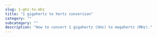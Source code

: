```yaml
---
slug: 1-ghz-to-mhz
title: "1 gigahertz to hertz conversion"
category: ""
subcategory: ""
description: "How to convert 1 gigahertz (GHz) to megahertz (MHz)."
---
```


